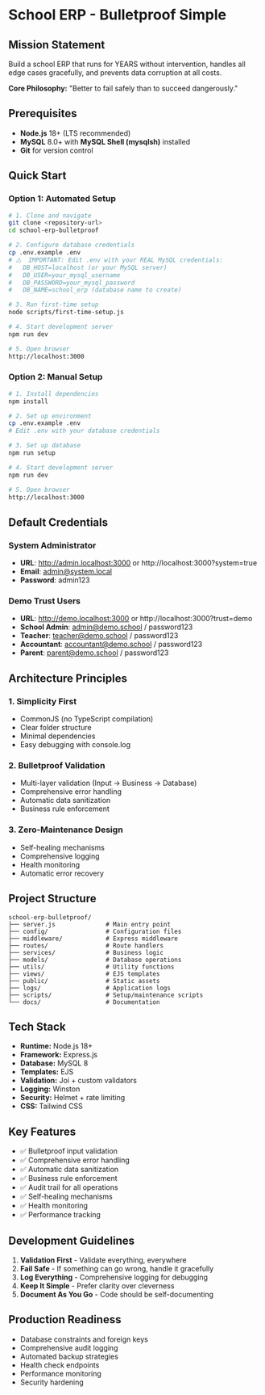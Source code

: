 # School ERP - Bulletproof Simple

## Mission Statement
Build a school ERP that runs for YEARS without intervention, handles all edge cases gracefully, and prevents data corruption at all costs.

**Core Philosophy:** "Better to fail safely than to succeed dangerously."

## Prerequisites
- **Node.js** 18+ (LTS recommended)
- **MySQL** 8.0+ with **MySQL Shell (mysqlsh)** installed
- **Git** for version control

## Quick Start

### Option 1: Automated Setup
```bash
# 1. Clone and navigate
git clone <repository-url>
cd school-erp-bulletproof

# 2. Configure database credentials
cp .env.example .env
# ⚠️  IMPORTANT: Edit .env with your REAL MySQL credentials:
#   DB_HOST=localhost (or your MySQL server)
#   DB_USER=your_mysql_username
#   DB_PASSWORD=your_mysql_password
#   DB_NAME=school_erp (database name to create)

# 3. Run first-time setup
node scripts/first-time-setup.js

# 4. Start development server
npm run dev

# 5. Open browser
http://localhost:3000
```

### Option 2: Manual Setup
```bash
# 1. Install dependencies
npm install

# 2. Set up environment
cp .env.example .env
# Edit .env with your database credentials

# 3. Set up database
npm run setup

# 4. Start development server
npm run dev

# 5. Open browser
http://localhost:3000
```

## Default Credentials

### System Administrator
- **URL**: http://admin.localhost:3000 or http://localhost:3000?system=true
- **Email**: admin@system.local
- **Password**: admin123

### Demo Trust Users
- **URL**: http://demo.localhost:3000 or http://localhost:3000?trust=demo
- **School Admin**: admin@demo.school / password123
- **Teacher**: teacher@demo.school / password123
- **Accountant**: accountant@demo.school / password123
- **Parent**: parent@demo.school / password123

## Architecture Principles

### 1. Simplicity First
- CommonJS (no TypeScript compilation)
- Clear folder structure
- Minimal dependencies
- Easy debugging with console.log

### 2. Bulletproof Validation
- Multi-layer validation (Input → Business → Database)
- Comprehensive error handling
- Automatic data sanitization
- Business rule enforcement

### 3. Zero-Maintenance Design
- Self-healing mechanisms
- Comprehensive logging
- Health monitoring
- Automatic error recovery

## Project Structure
```
school-erp-bulletproof/
├── server.js              # Main entry point
├── config/                # Configuration files
├── middleware/            # Express middleware
├── routes/                # Route handlers
├── services/              # Business logic
├── models/                # Database operations
├── utils/                 # Utility functions
├── views/                 # EJS templates
├── public/                # Static assets
├── logs/                  # Application logs
├── scripts/               # Setup/maintenance scripts
└── docs/                  # Documentation
```

## Tech Stack
- **Runtime:** Node.js 18+
- **Framework:** Express.js
- **Database:** MySQL 8
- **Templates:** EJS
- **Validation:** Joi + custom validators
- **Logging:** Winston
- **Security:** Helmet + rate limiting
- **CSS:** Tailwind CSS

## Key Features
- ✅ Bulletproof input validation
- ✅ Comprehensive error handling
- ✅ Automatic data sanitization
- ✅ Business rule enforcement
- ✅ Audit trail for all operations
- ✅ Self-healing mechanisms
- ✅ Health monitoring
- ✅ Performance tracking

## Development Guidelines
1. **Validation First** - Validate everything, everywhere
2. **Fail Safe** - If something can go wrong, handle it gracefully
3. **Log Everything** - Comprehensive logging for debugging
4. **Keep It Simple** - Prefer clarity over cleverness
5. **Document As You Go** - Code should be self-documenting

## Production Readiness
- Database constraints and foreign keys
- Comprehensive audit logging
- Automated backup strategies
- Health check endpoints
- Performance monitoring
- Security hardening